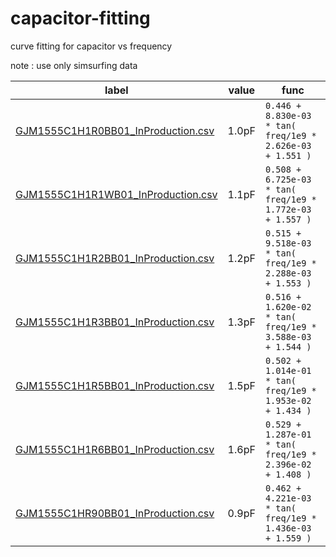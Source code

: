 # capacitor-fitting
curve fitting for capacitor vs frequency

note : use only simsurfing data

| label | value | func |
| ---   | ---   | --- |
| [GJM1555C1H1R0BB01_InProduction.csv]() | 1.0pF | ``` 0.446 + 8.830e-03 * tan( freq/1e9 * 2.626e-03 + 1.551 ) ``` |
| [GJM1555C1H1R1WB01_InProduction.csv]() | 1.1pF | ``` 0.508 + 6.725e-03 * tan( freq/1e9 * 1.772e-03 + 1.557 ) ``` |
| [GJM1555C1H1R2BB01_InProduction.csv]() | 1.2pF | ``` 0.515 + 9.518e-03 * tan( freq/1e9 * 2.288e-03 + 1.553 ) ``` |
| [GJM1555C1H1R3BB01_InProduction.csv]() | 1.3pF | ``` 0.516 + 1.620e-02 * tan( freq/1e9 * 3.588e-03 + 1.544 ) ``` |
| [GJM1555C1H1R5BB01_InProduction.csv]() | 1.5pF | ``` 0.502 + 1.014e-01 * tan( freq/1e9 * 1.953e-02 + 1.434 ) ``` |
| [GJM1555C1H1R6BB01_InProduction.csv]() | 1.6pF | ``` 0.529 + 1.287e-01 * tan( freq/1e9 * 2.396e-02 + 1.408 ) ``` |
| [GJM1555C1HR90BB01_InProduction.csv]() | 0.9pF | ``` 0.462 + 4.221e-03 * tan( freq/1e9 * 1.436e-03 + 1.559 ) ``` |
